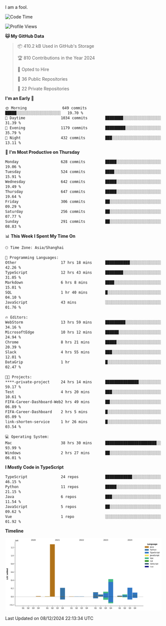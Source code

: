 I am a fool.

<!--START_SECTION:waka-->
![Code Time](http://img.shields.io/badge/Code%20Time-2%2C215%20hrs%2030%20mins-blue)

![Profile Views](http://img.shields.io/badge/Profile%20Views-1-blue)

**🐱 My GitHub Data** 

> 📦 410.2 kB Used in GitHub's Storage 
 > 
> 🏆 810 Contributions in the Year 2024
 > 
> 💼 Opted to Hire
 > 
> 📜 36 Public Repositories 
 > 
> 🔑 22 Private Repositories 
 > 
**I'm an Early 🐤** 

```text
🌞 Morning                649 commits         █████░░░░░░░░░░░░░░░░░░░░   19.70 % 
🌆 Daytime                1034 commits        ████████░░░░░░░░░░░░░░░░░   31.39 % 
🌃 Evening                1179 commits        █████████░░░░░░░░░░░░░░░░   35.79 % 
🌙 Night                  432 commits         ███░░░░░░░░░░░░░░░░░░░░░░   13.11 % 
```
📅 **I'm Most Productive on Thursday** 

```text
Monday                   628 commits         █████░░░░░░░░░░░░░░░░░░░░   19.06 % 
Tuesday                  524 commits         ████░░░░░░░░░░░░░░░░░░░░░   15.91 % 
Wednesday                642 commits         █████░░░░░░░░░░░░░░░░░░░░   19.49 % 
Thursday                 647 commits         █████░░░░░░░░░░░░░░░░░░░░   19.64 % 
Friday                   306 commits         ██░░░░░░░░░░░░░░░░░░░░░░░   09.29 % 
Saturday                 256 commits         ██░░░░░░░░░░░░░░░░░░░░░░░   07.77 % 
Sunday                   291 commits         ██░░░░░░░░░░░░░░░░░░░░░░░   08.83 % 
```


📊 **This Week I Spent My Time On** 

```text
🕑︎ Time Zone: Asia/Shanghai

💬 Programming Languages: 
Other                    17 hrs 18 mins      ███████████░░░░░░░░░░░░░░   42.26 % 
TypeScript               12 hrs 43 mins      ████████░░░░░░░░░░░░░░░░░   31.05 % 
Markdown                 6 hrs 8 mins        ████░░░░░░░░░░░░░░░░░░░░░   15.01 % 
SQL                      1 hr 40 mins        █░░░░░░░░░░░░░░░░░░░░░░░░   04.10 % 
JavaScript               43 mins             ░░░░░░░░░░░░░░░░░░░░░░░░░   01.76 % 

🔥 Editors: 
WebStorm                 13 hrs 59 mins      █████████░░░░░░░░░░░░░░░░   34.16 % 
MicrosoftEdge            10 hrs 12 mins      ██████░░░░░░░░░░░░░░░░░░░   24.94 % 
Chrome                   8 hrs 21 mins       █████░░░░░░░░░░░░░░░░░░░░   20.39 % 
Slack                    4 hrs 55 mins       ███░░░░░░░░░░░░░░░░░░░░░░   12.01 % 
DataGrip                 1 hr                █░░░░░░░░░░░░░░░░░░░░░░░░   02.47 % 

🐱‍💻 Projects: 
****-private-project     24 hrs 14 mins      ███████████████░░░░░░░░░░   59.17 % 
Test                     4 hrs 20 mins       ███░░░░░░░░░░░░░░░░░░░░░░   10.61 % 
FIFA-Career-Dashboard-Web2 hrs 49 mins       ██░░░░░░░░░░░░░░░░░░░░░░░   06.89 % 
FIFA-Career-Dashboard    2 hrs 5 mins        █░░░░░░░░░░░░░░░░░░░░░░░░   05.09 % 
link-shorten-service     1 hr 26 mins        █░░░░░░░░░░░░░░░░░░░░░░░░   03.54 % 

💻 Operating System: 
Mac                      38 hrs 30 mins      ███████████████████████░░   93.99 % 
Windows                  2 hrs 27 mins       ██░░░░░░░░░░░░░░░░░░░░░░░   06.01 % 
```

**I Mostly Code in TypeScript** 

```text
TypeScript               24 repos            ████████████░░░░░░░░░░░░░   46.15 % 
Python                   11 repos            █████░░░░░░░░░░░░░░░░░░░░   21.15 % 
Java                     6 repos             ███░░░░░░░░░░░░░░░░░░░░░░   11.54 % 
JavaScript               5 repos             ██░░░░░░░░░░░░░░░░░░░░░░░   09.62 % 
Vue                      1 repo              ░░░░░░░░░░░░░░░░░░░░░░░░░   01.92 % 
```



**Timeline**

![Lines of Code chart](https://raw.githubusercontent.com/VeejaLiu/VeejaLiu/master/assets/bar_graph.png)


 Last Updated on 08/12/2024 22:13:34 UTC
<!--END_SECTION:waka-->
